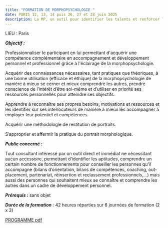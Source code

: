 ```yaml
---
title: "FORMATION DE MORPHOPSYCHOLOGIE "
date: PARIS 12, 13, 14 puis 26, 27 et 28 juin 2025
description: La MP, un outil pour identifier les talents et renforcer les aptitudes
---
```

LIEU : Paris

***Objectif :***

Professionnaliser le participant en lui permettant d'acquérir une compétence complémentaire en accompagnement et développement personnel et professionnel grâce à l'éclairage de la morphopsychologie.

Acquérir des connaissances nécessaires, tant pratiques que théoriques, à une bonne utilisation (efficace et éthique) de la morphopsychologie de manière à mieux se cerner et mieux comprendre les autres, prendre conscience de l’intérêt d’être soi-même et d’utiliser en priorité ses ressources personnelles pour atteindre ses objectifs.

Apprendre à reconnaître ses propres besoins, motivations et ressources et les identifier sur ses interlocuteurs de manière à mieux les accompagner à employer leur potentiel et compétences.

Acquérir une méthodologie de restitution de portraits.

S’approprier et affermir la pratique du portrait morphologique.

***Public concerné* :**

Tout consultant intéressé par un outil direct et immédiat ne nécessitant aucun accessoire, permettant d’identifier les aptitudes, comprendre un certain nombre de fonctionnements pour conseiller les personnes qu’il accompagne (bilans d’orientation, bilans de compétences, coaching, out-placement, partenariat, réinsertion et reclassement professionnels,…) mais aussi des personnes qui souhaitent mieux se connaître et comprendre les autres dans un cadre de développement personnel.

***Prérequis* :** sans objet

***Durée de la formation*** : 42 heures réparties sur 6 journées de formation (2 x 3)

[PROGRAMME pdf](/img/PROGRAMME_formation_Morphopsychologie_Paris_06_2025.pdf)